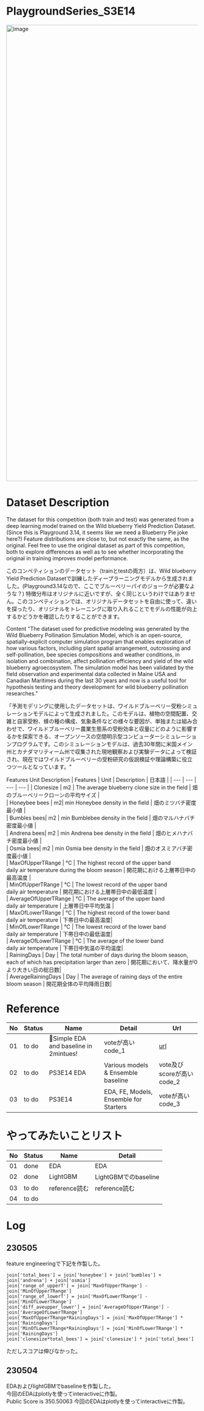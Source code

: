 # PlaygroundSeries_S3E14
<img width="1199" alt="image" src="https://user-images.githubusercontent.com/88224359/236422276-25f2412f-be9d-4bdd-acd8-1c9cba436060.png">

# Dataset Description
The dataset for this competition (both train and test) was generated from a deep learning model trained on the Wild blueberry Yield Prediction Dataset. (Since this is Playground 3.14, it seems like we need a Blueberry Pie joke here?) Feature distributions are close to, but not exactly the same, as the original. Feel free to use the original dataset as part of this competition, both to explore differences as well as to see whether incorporating the original in training improves model performance.

このコンペティションのデータセット（trainとtestの両方）は、Wild blueberry Yield Prediction Datasetで訓練したディープラーニングモデルから生成されました。(Playground3.14なので、ここでブルーベリーパイのジョークが必要なような？) 特徴分布はオリジナルに近いですが、全く同じというわけではありません。このコンペティションでは、オリジナルデータセットを自由に使って、違いを探ったり、オリジナルをトレーニングに取り入れることでモデルの性能が向上するかどうかを確認したりすることができます。

Content
"The dataset used for predictive modeling was generated by the Wild Blueberry Pollination Simulation Model, which is an open-source, spatially-explicit computer simulation program that enables exploration of how various factors, including plant spatial arrangement, outcrossing and self-pollination, bee species compositions and weather conditions, in isolation and combination, affect pollination efficiency and yield of the wild blueberry agroecosystem. The simulation model has been validated by the field observation and experimental data collected in Maine USA and Canadian Maritimes during the last 30 years and now is a useful tool for hypothesis testing and theory development for wild blueberry pollination researches."

「予測モデリングに使用したデータセットは、ワイルドブルーベリー受粉シミュレーションモデルによって生成されました。このモデルは、植物の空間配置、交雑と自家受粉、蜂の種の構成、気象条件などの様々な要因が、単独または組み合わせで、ワイルドブルーベリー農業生態系の受粉効率と収量にどのように影響するかを探索できる、オープンソースの空間明示型コンピューターシミュレーションプログラムです。このシミュレーションモデルは、過去30年間に米国メイン州とカナダマリティーム州で収集された現地観察および実験データによって検証され、現在ではワイルドブルーベリーの受粉研究の仮説検証や理論構築に役立つツールとなっています。"

Features Unit Description
| Features | Unit | Description | 日本語 |
| --- | --- | --- | --- |
| Clonesize | m2 | The average blueberry clone size in the field | 畑のブルーベリークローンの平均サイズ |     
| Honeybee bees | m2| min Honeybee density in the field | 畑のミツバチ密度最小値 |    
| Bumbles bees| m2 | min Bumblebee density in the field | 畑のマルハナバチ密度最小値 |   
| Andrena bees| m2 | min Andrena bee density in the field | 畑のヒメハナバチ密度最小値 |      
| Osmia bees| m2 | min Osmia bee density in the field | 畑のオスミアバチ密度最小値 |    
| MaxOfUpperTRange | ℃ | The highest record of the upper band <br>daily air temperature during the bloom season | 開花期における上層帯日中の最高温度 |    
| MinOfUpperTRange | ℃ | The lowest record of the upper band <br>daily air temperature |  開花期における上層帯日中の最低温度 |    
| AverageOfUpperTRange | ℃ | The average of the upper band <br>daily air temperature | 上層帯日中平均気温 |    
| MaxOfLowerTRange | ℃ | The highest record of the lower band <br>daily air temperature | 下帯日中の最高温度|    
| MinOfLowerTRange | ℃ | The lowest record of the lower band <br>daily air temperature | 下帯日中の最低温度|    
| AverageOfLowerTRange | ℃ | The average of the lower band <br>daily air temperature | 下帯日中気温の平均温度|    
| RainingDays | Day | The total number of days during the bloom season,<br>each of which has precipitation larger than zero | 開花期において、降水量が0より大きい日の総日数|    
| AverageRainingDays | Day | The average of raining days of the entire<br>bloom season | 開花期全体の平均降雨日数|    

# Reference
| No | Status | Name | Detail | Url |
| --- | --- | --- | --- | --- |
| 01 | to do | 🍇Simple EDA and baseline in 2mintues! | voteが高いcode_1 | [url]([https://www.kaggle.com/code/dschettler8845/novo-esp-eli5-performant-approaches-lb-0-451](https://www.kaggle.com/code/kimtaehun/simple-eda-and-baseline-in-2mintues))|
| 02 | to do | PS3E14 EDA| Various models & Ensemble baseline | vote及びscoreが高いcode_2 | [url]([https://www.kaggle.com/code/cdeotte/xgboost-5000-mutations-200-pdb-files-lb-0-410)](https://www.kaggle.com/code/tetsutani/ps3e14-eda-various-models-ensemble-baseline)|
| 03 | to do | PS3E14 | EDA, FE, Models, Ensemble for Starters | voteが高いcode_3 | [url]([https://www.kaggle.com/code/dschettler8845/novo-esp-eda-baseline](https://www.kaggle.com/datasets/shashwatwork/wild-blueberry-yield-prediction-dataset))|


# やってみたいことリスト
| No | Status | Name | Detail |
| --- | --- | --- | --- |
| 01| done | EDA | EDA|.  
| 02| done | LightGBM | LightGBMでのbaseline|
| 03| to do | reference読む | reference読む |
| 04| to do |  | |


# Log
## 230505
feature engineeringで下記を作製した。  
```
join['total_bees'] = join['honeybee'] + join['bumbles'] + join['andrena'] + join['osmia']
join['range_of_upperT'] = join['MaxOfUpperTRange'] - join['MinOfUpperTRange']
join['range_of_lowerT'] = join['MaxOfLowerTRange'] - join['MinOfLowerTRange']
join['diff_aveupper_lower'] = join['AverageOfUpperTRange'] - join['AverageOfLowerTRange']
join['MaxOfUpperTRange*RainingDays'] = join['MaxOfUpperTRange'] * join['RainingDays']
join['MinOfLowerTRange*RainingDays'] = join['MinOfLowerTRange'] * join['RainingDays']
join['clonesize*total_bees'] = join['clonesize'] * join['total_bees']
```
ただしスコアは伸びなかった。

## 230504
EDAおよびlightGBMでbaselineを作製した。   
今回のEDAはplotlyを使ってinteractiveに作製。   
Public Score is 350.50063
今回のEDAはplotlyを使ってinteractiveに作製。   
